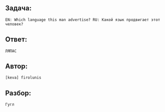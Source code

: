 ## Задача: 
    EN: Which language this man advertise? RU: Какой язык продвигает этот человек?

## Ответ:
    ЛЯПАС

## Автор: 
    [keva] firolunis

## Разбор:
    Гугл
